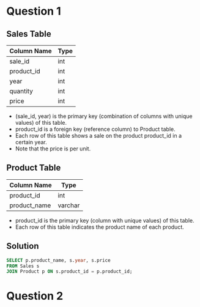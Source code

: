# Question 1
## Sales Table

| Column Name | Type    |
|-------------|---------|
| sale_id     | int     |
| product_id  | int     |
| year        | int     |
| quantity    | int     |
| price       | int     |

- (sale_id, year) is the primary key (combination of columns with unique values) of this table.
- product_id is a foreign key (reference column) to Product table.
- Each row of this table shows a sale on the product product_id in a certain year.
- Note that the price is per unit.

## Product Table

| Column Name  | Type    |
|--------------|---------|
| product_id   | int     |
| product_name | varchar |

- product_id is the primary key (column with unique values) of this table.
- Each row of this table indicates the product name of each product.

## Solution

```sql
SELECT p.product_name, s.year, s.price
FROM Sales s
JOIN Product p ON s.product_id = p.product_id;
```

# Question 2
